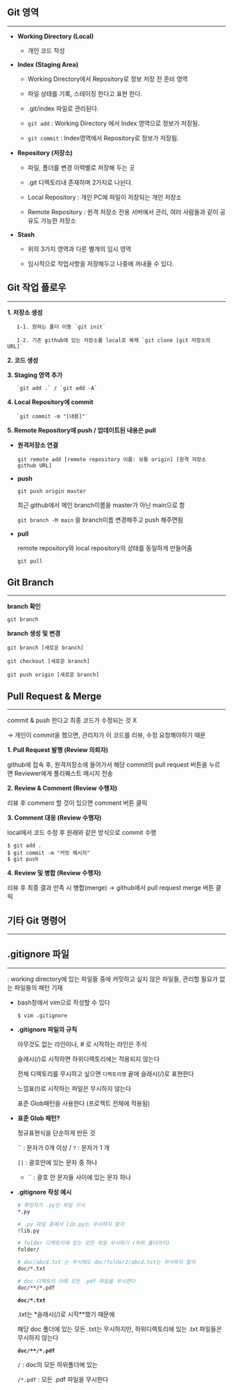 ## Git 영역

---

- **Working Directory (Local)**

    - 개인 코드 작성

- **Index (Staging Area)**

    - Working Directory에서 Repository로 정보 저장 전 준비 영역

    - 파일 상태를 기록, 스테이징 한다고 표현 한다.

    - .git/index 파일로 관리된다.

    - `git add` : Working Directory 에서 Index 영역으로 정보가 저장됨.
    - `git commit` : Index영역에서 Repository로 정보가 저장됨.
- **Repository (저장소)**

    - 파일, 폴더를 변경 이력별로 저장해 두는 곳

    - .git 디렉토리내 존재하며 2가지로 나뉜다.

    - Local Repository : 개인 PC에 파일이 저장되는 개인 저장소
    - Remote Repository : 원격 저장소 전용 서버에서 관리, 여러 사람들과 같이 공유도 가능한 저장소
- **Stash**

    - 위의 3가지 영역과 다른 별개의 임시 영역

    - 임시적으로 작업사항을 저장해두고 나중에 꺼내올 수 있다.

## Git 작업 플로우

---

**1. 저장소 생성**

       1-1. 원하는 폴더 이동 `git init`

       1-2. 기존 github에 있는 저장소를 local로 복제 `git clone [git 저장소의 URL]`

**2. 코드 생성**

**3. Staging 영역 추가**

       `git add .` / `git add -A`

**4. Local Repository에 commit**

       `git commit -m "[내용]"`

**5. Remote Repository에 push / 업데이트된 내용은 pull**

- **원격저장소 연결**

    `git remote add [remote repository 이름: 보통 origin] [원격 저장소 github URL]`

- **push**

    `git push origin master`

    최근 github에서 메인 branch이름을 master가 아닌 main으로 함

    `git branch -M main` 을 branch이름 변경해주고 push 해주면됨

- **pull**

    remote repository와 local repository의 상태를 동일하게 만들어줌

    `git pull`

## Git Branch

---

**branch 확인**

   `git branch`

**branch 생성 및 변경**

   `git branch [새로운 branch]`

   `git checkout [새로운 branch]`

   `git push origin [새로운 branch]`

## Pull Request & Merge

---

commit & push 한다고 최종 코드가 수정되는 것 X 

→ 개인이 commit을 했으면, 관리자가 이 코드를 리뷰, 수정 요청해야하기 때문

**1. Pull Request 발행 (Review 의뢰자)**

github에 접속 후, 원격저장소에 들어가서 해당 commit의 pull request 버튼을 누르면 Reviewer에게 풀리퀘스트 메시지 전송

**2. Review & Comment (Review 수행자)**

리뷰 후 comment 할 것이 있으면 comment 버튼 클릭

**3. Comment 대응 (Review 수행자)**

local에서 코드 수정 후 원래와 같은 방식으로 commit 수행

```
$ git add .
$ git commit -m "커밋 메시지"
$ git push
```

**4. Review 및 병합 (Review 수행자)**

리뷰 후 최종 결과 만족 시 병합(merge) → github에서 pull request merge 버튼 클릭

## 기타 Git 명령어

---

## .gitignore 파일

---

: working directory에 있는 파일들 중에 커밋하고 싶지 않은 파일들, 관리할 필요가 없는 파일들의 패턴 기재

- bash창에서 vim으로 작성할 수 있다

    ```
    $ vim .gitignore
    ```

- **.gitignore 파일의 규칙**

    아무것도 없는 라인이나, # 로 시작하는 라인은 주석

    슬래시(/)로 시작하면 하위디렉토리에는 적용되지 않는다

    전체 디렉토리를 무시하고 싶으면 `디렉토리명` 끝에 슬래시(/)로 표현한다

    느낌표(!)로 시작하는 파일은 무시하지 않는다

    표준 Glob패턴을 사용한다 (프로젝트 전체에 적용됨)

- **표준 Glob 패턴?**

    정규표현식을 단순하게 만든 것

    `` : 문자가 0개 이상 / `?` : 문자가 1 개

    `[]` : 괄호안에 있는 문자 중 하나

    - `` : 괄호 안 문자들 사이에 있는 문자 하나
- **.gitignore 작성 예시**

    ```bash
    # 확장자가 .py인 파일 무시
    *.py

    # .py 파일 중에서 lib.py는 무시하지 말자
    !lib.py

    # folder 디렉토리에 있는 모든 파일 무시하기 (하위 폴더까지)
    folder/

    # doc/abcd.txt 는 무시해도 doc/folder2/abcd.txt는 무시하지 말자
    doc/*.txt

    # doc 디렉토리 아래 모든 .pdf 파일을 무시한다
    doc/**/*.pdf
    ```

    **`doc/*.txt`**

    .txt는 *슬래시(/)로 시작**했기 때문에

    해당 doc 폴더에 있는 모든 .txt는 무시하지만, 하위디렉토리에 있는 .txt 파일들은 무시하지 않는다

    **`doc/**/*.pdf`**

    `/` : doc의 모든 하위폴더에 있는

    `/*.pdf` : 모든 .pdf 파일을 무시한다